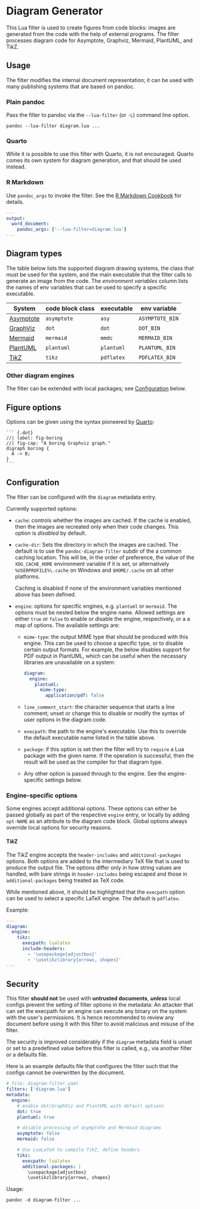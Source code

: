 Diagram Generator
=================

This Lua filter is used to create figures from code blocks: images
are generated from the code with the help of external programs.
The filter processes diagram code for Asymptote, Graphviz,
Mermaid, PlantUML, and Ti*k*Z.


Usage
-----

The filter modifies the internal document representation; it can
be used with many publishing systems that are based on pandoc.

### Plain pandoc

Pass the filter to pandoc via the `--lua-filter` (or `-L`) command
line option.

    pandoc --lua-filter diagram.lua ...

### Quarto

While it is possible to use this filter with Quarto, it is not
encouraged. Quarto comes its own system for diagram generation,
and that should be used instead.

### R Markdown

Use `pandoc_args` to invoke the filter. See the [R Markdown
Cookbook](https://bookdown.org/yihui/rmarkdown-cookbook/lua-filters.html)
for details.

``` yaml
---
output:
  word_document:
    pandoc_args: ['--lua-filter=diagram.lua']
---
```

Diagram types
-------------

The table below lists the supported diagram drawing systems, the
class that must be used for the system, and the main executable
that the filter calls to generate an image from the code. The
*environment variables* column lists the names of env variables
that can be used to specify a specific executable.

| System      | code block class  | executable | env variable    |
|-------------|-------------------|------------|-----------------|
| [Asymptote] | `asymptote`       | `asy`      | `ASYMPTOTE_BIN` |
| [GraphViz]  | `dot`             | `dot`      | `DOT_BIN`       |
| [Mermaid]   | `mermaid`         | `mmdc`     | `MERMAID_BIN`   |
| [PlantUML]  | `plantuml`        | `plantuml` | `PLANTUML_BIN`  |
| [Ti*k*Z]    | `tikz`            | `pdflatex` | `PDFLATEX_BIN`  |

### Other diagram engines

The filter can be extended with local packages; see
[Configuration](#configuration) below.

[Asymptote]: https://asymptote.sourceforge.io/
[GraphViz]: https://www.graphviz.org/
[Mermaid]: https://mermaid.js.org/
[PlantUML]: https://plantuml.org/
[Ti*k*Z]: https://en.wikipedia.org/wiki/PGF/TikZ

Figure options
--------------

Options can be given using the syntax pioneered by [Quarto]:

````
``` {.dot}
//| label: fig-boring
//| fig-cap: "A boring Graphviz graph."
digraph boring {
  A -> B;
}
```
````

[Quarto]: https://quarto.org/

Configuration
-------------

The filter can be configured with the `diagram` metadata entry.

Currently supported options:

- `cache`: controls whether the images are cached. If the cache is
  enabled, then the images are recreated only when their code
  changes. This option is *disabled* by default.

- `cache-dir`: Sets the directory in which the images are cached.
  The default is to use the `pandoc-diagram-filter` subdir of the
  a common caching location. This will be, in the order of
  preference, the value of the `XDG_CACHE_HOME` environment
  variable if it is set, or alternatively `%USERPROFILE%\.cache` on
  Windows and `$HOME/.cache` on all other platforms.

  Caching is disabled if none of the environment variables
  mentioned above has been defined.

- `engine`: options for specific engines, e.g. `plantuml` or
  `mermaid`. The options must be nested below the engine name.
  Allowed settings are either `true` or `false` to enable or
  disable the engine, respectively, or a a map of options.
  The available settings are:

  + `mime-type`: the output MIME type that should be produced with
    this engine. This can be used to choose a specific type, or to
    disable certain output formats. For example, the below
    disables support for PDF output in PlantUML, which can be
    useful when the necessary libraries are unavailable on a
    system:

    ``` yaml
    diagram:
      engine:
        plantuml:
          mime-type:
            application/pdf: false
    ```

  + `line_comment_start`: the character sequence that starts a
    line comment; unset or change this to disable or modify the
    syntax of user options in the diagram code.

  + `execpath`: the path to the engine's executable. Use this to
    override the default executable name listed in the table
    above.

  + `package`: if this option is set then the filter will try to
    `require` a Lua package with the given name. If the operation
    is successful, then the result will be used as the compiler
    for that diagram type.

  + Any other option is passed through to the engine. See the
    engine-specific settings below.

### Engine-specific options

Some engines accept additional options. These options can either
be passed globally as part of the respective `engine` entry, or
locally by adding `opt-NAME` as an attribute to the diagram code
block. Global options always override local options for security
reasons.

#### Ti*k*Z

The Ti*k*Z engine accepts the `header-includes` and
`additional-packages` options. Both options are added to the
intermediary TeX file that is used to produce the output file. The
options differ only in how string values are handled, with bare
strings in `header-includes` being escaped and those in
`additional-packages` being treated as TeX code.

While mentioned above, it should be highlighted that the
`execpath` option can be used to select a specific LaTeX engine.
The default is `pdflatex`.

Example:

``` yaml
---
diagram:
  engine:
    tikz:
      execpath: lualatex
      include-headers:
        - '\usepackage{adjustbox}'
        - '\usetikzlibrary{arrows, shapes}'
---
```

Security
--------

This filter **should not** be used with **untrusted documents**,
***unless*** local configs prevent the setting of filter options
in the metadata: An attacker that can set the execpath for an
engine can execute any binary on the system with the user's
permissions. It is hence recommended to review any document before
using it with this filter to avoid malicious and misuse of the
filter.

The security is improved considerably if the `diagram` metadata
field is unset or set to a predefined value before this filter is
called, e.g., via another filter or a defaults file.

Here is an example defaults file that configures the filter such
that the configs cannot be overwritten by the document.

``` yaml
# file: diagram-filter.yaml
filters: ['diagram.lua']
metadata:
  engine:
    # enable dot/GraphViz and PlantUML with default options
    dot: true
    plantuml: true

    # disable processing of asymptote and Mermaid diagrams
    asymptote: false
    mermaid: false

    # Use LuaLaTeX to compile TikZ, define headers
    tikz:
      execpath: lualatex
      additional-packages: |
        \usepackage{adjustbox}
        \usetikzlibrary{arrows, shapes}
```

Usage:

    pandoc -d diagram-filter ...
